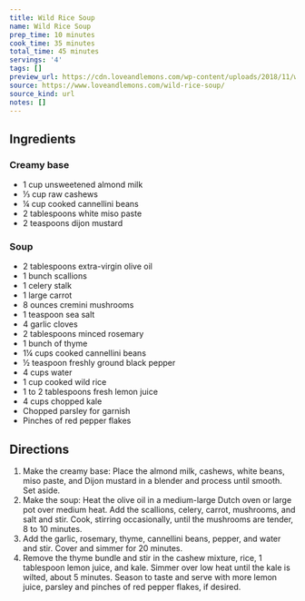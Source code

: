 ```yaml
---
title: Wild Rice Soup
name: Wild Rice Soup
prep_time: 10 minutes
cook_time: 35 minutes
total_time: 45 minutes
servings: '4'
tags: []
preview_url: https://cdn.loveandlemons.com/wp-content/uploads/2018/11/wild-rice-soup-150x150.jpg
source: https://www.loveandlemons.com/wild-rice-soup/
source_kind: url
notes: []
---
```


## Ingredients
### Creamy base
- 1 cup unsweetened almond milk
- ⅓ cup raw cashews
- ¼ cup cooked cannellini beans
- 2 tablespoons white miso paste
- 2 teaspoons dijon mustard

### Soup
- 2 tablespoons extra-virgin olive oil
- 1  bunch scallions
- 1  celery stalk
- 1  large carrot
- 8 ounces cremini mushrooms
- 1 teaspoon sea salt
- 4  garlic cloves
- 2 tablespoons minced rosemary
- 1  bunch of thyme
- 1¼ cups cooked cannellini beans
- ½ teaspoon freshly ground black pepper
- 4 cups water
- 1 cup cooked wild rice
- 1 to 2 tablespoons fresh lemon juice
- 4 cups chopped kale
- Chopped parsley for garnish
- Pinches of red pepper flakes


## Directions
1. Make the creamy base: Place the almond milk, cashews, white beans, miso paste, and Dijon mustard in a blender and process until smooth. Set aside.
2. Make the soup: Heat the olive oil in a medium-large Dutch oven or large pot over medium heat. Add the scallions, celery, carrot, mushrooms, and salt and stir. Cook, stirring occasionally, until the mushrooms are tender, 8 to 10 minutes.
3. Add the garlic, rosemary, thyme, cannellini beans, pepper, and water and stir. Cover and simmer for 20 minutes.
4. Remove the thyme bundle and stir in the cashew mixture, rice, 1 tablespoon lemon juice, and kale. Simmer over low heat until the kale is wilted, about 5 minutes. Season to taste and serve with more lemon juice, parsley and pinches of red pepper flakes, if desired.
